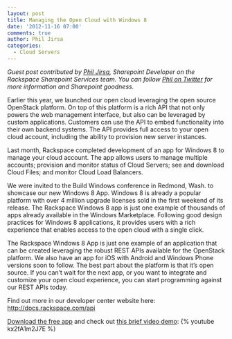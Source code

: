 ```yaml
---
layout: post
title: Managing the Open Cloud with Windows 8
date: '2012-11-16 07:00'
comments: true
author: Phil Jirsa
categories:
  - Cloud Servers
---
```

*Guest post contributed by [Phil Jirsa](http://www.linkedin.com/pub/phil-jirsa/6/746/182), Sharepoint Developer on the Rackspace Sharepoint Services team.  You can follow [Phil on Twitter](https://twitter.com/pjirsa) for more information and Sharepoint goodness.*

Earlier this year, we launched our open cloud leveraging the open source OpenStack platform. On top of this platform is a rich API that not only powers the web management interface, but also can be leveraged by custom applications. Customers can use the API to embed functionality into their own backend systems. The API provides full access to your open cloud account, including the ability to provision new server instances.

Last month, Rackspace completed development of an app for Windows 8 to manage your cloud account. The app allows users to manage multiple accounts; provision and monitor status of Cloud Servers; see and download Cloud Files; and monitor Cloud Load Balancers.
<!-- more -->
We were invited to the Build Windows conference in Redmond, Wash. to showcase our new Windows 8 App. Windows 8 is already a popular platform with over 4 million upgrade licenses sold in the first weekend of its release. The Rackspace Windows 8 app is just one example of thousands of apps already available in the Windows Marketplace. Following good design practices for Windows 8 applications, it provides users with a rich experience that enables access to the open cloud with a single click.

The Rackspace Windows 8 App is just one example of an application that can be created leveraging the robust REST APIs available for the OpenStack platform. We also have an app for iOS with Android and Windows Phone versions soon to follow. The best part about the platform is that it’s open source. If you can’t wait for the next app, or you want to integrate and customize your open cloud experience, you can start programming against our REST APIs today.

Find out more in our developer center website here: <http://docs.rackspace.com/api>

[Download the free app](http://apps.microsoft.com/webpdp/en-US/app/rackspace-cloud/fba5a14e-2ca2-4137-864f-31e40ba84e10) and check out [this brief video demo](http://youtu.be/kx2fA1m2J7E):
{% youtube kx2fA1m2J7E %}
